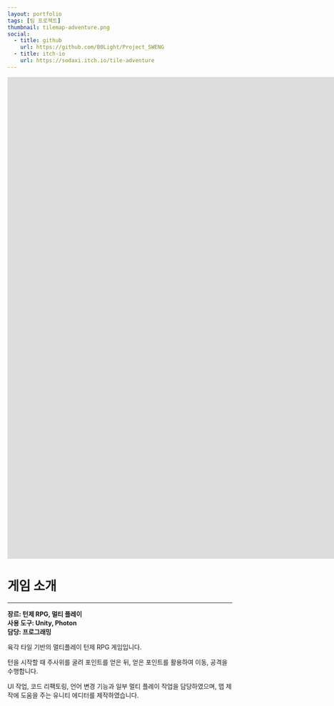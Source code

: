 ```yaml
---
layout: portfolio
tags: [팀 프로젝트]
thumbnail: tilemap-adventure.png
social:
  - title: github
    url: https://github.com/B0Light/Project_SWENG
  - title: itch-io
    url: https://sodaxi.itch.io/tile-adventure
---
```

<iframe frameborder="0" src="https://itch.io/embed-upload/9259896" allow="autoplay; fullscreen" width="1920" height="1080"><a href="https://sodaxi.itch.io/tile-adventure">Play TileMapAdventure on itch.io</a></iframe>

# 게임 소개
---
**장르: 턴제 RPG, 멀티 플레이**<br>**사용 도구: Unity, Photon**<br>**담당: 프로그래밍**

육각 타일 기반의 멀티플레이 턴제 RPG 게임입니다.

턴을 시작할 때 주사위를 굴려 포인트를 얻은 뒤, 얻은 포인트를 활용하여 이동, 공격을 수행합니다.

UI 작업, 코드 리팩토링, 언어 변경 기능과 일부 멀티 플레이 작업을 담당하였으며, 맵 제작에 도움을 주는 유니티 에디터를 제작하였습니다.

